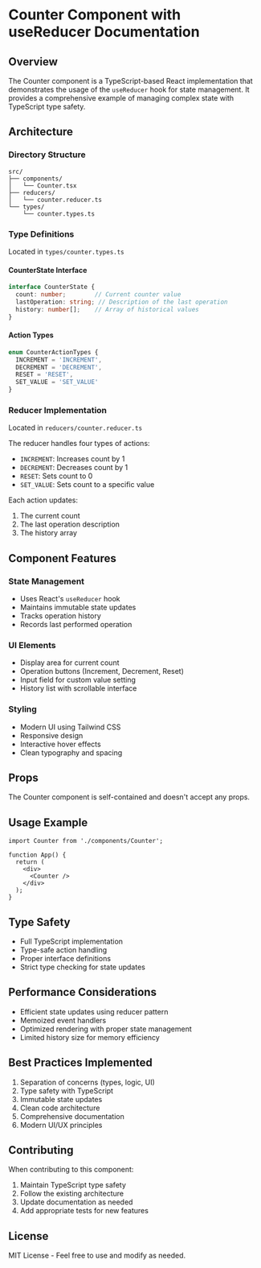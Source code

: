 # Counter Component with useReducer Documentation

## Overview
The Counter component is a TypeScript-based React implementation that demonstrates the usage of the `useReducer` hook for state management. It provides a comprehensive example of managing complex state with TypeScript type safety.

## Architecture

### Directory Structure
```
src/
├── components/
│   └── Counter.tsx
├── reducers/
│   └── counter.reducer.ts
└── types/
    └── counter.types.ts
```

### Type Definitions
Located in `types/counter.types.ts`

#### CounterState Interface
```typescript
interface CounterState {
  count: number;        // Current counter value
  lastOperation: string; // Description of the last operation
  history: number[];    // Array of historical values
}
```

#### Action Types
```typescript
enum CounterActionTypes {
  INCREMENT = 'INCREMENT',
  DECREMENT = 'DECREMENT',
  RESET = 'RESET',
  SET_VALUE = 'SET_VALUE'
}
```

### Reducer Implementation
Located in `reducers/counter.reducer.ts`

The reducer handles four types of actions:
- `INCREMENT`: Increases count by 1
- `DECREMENT`: Decreases count by 1
- `RESET`: Sets count to 0
- `SET_VALUE`: Sets count to a specific value

Each action updates:
1. The current count
2. The last operation description
3. The history array

## Component Features

### State Management
- Uses React's `useReducer` hook
- Maintains immutable state updates
- Tracks operation history
- Records last performed operation

### UI Elements
- Display area for current count
- Operation buttons (Increment, Decrement, Reset)
- Input field for custom value setting
- History list with scrollable interface

### Styling
- Modern UI using Tailwind CSS
- Responsive design
- Interactive hover effects
- Clean typography and spacing

## Props
The Counter component is self-contained and doesn't accept any props.

## Usage Example
```tsx
import Counter from './components/Counter';

function App() {
  return (
    <div>
      <Counter />
    </div>
  );
}
```

## Type Safety
- Full TypeScript implementation
- Type-safe action handling
- Proper interface definitions
- Strict type checking for state updates

## Performance Considerations
- Efficient state updates using reducer pattern
- Memoized event handlers
- Optimized rendering with proper state management
- Limited history size for memory efficiency

## Best Practices Implemented
1. Separation of concerns (types, logic, UI)
2. Type safety with TypeScript
3. Immutable state updates
4. Clean code architecture
5. Comprehensive documentation
6. Modern UI/UX principles

## Contributing
When contributing to this component:
1. Maintain TypeScript type safety
2. Follow the existing architecture
3. Update documentation as needed
4. Add appropriate tests for new features

## License
MIT License - Feel free to use and modify as needed.
